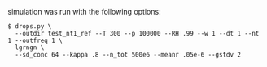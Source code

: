 simulation was run with the following options:

    $ drops.py \
      --outdir test_nt1_ref --T 300 --p 100000 --RH .99 --w 1 --dt 1 --nt 1 --outfreq 1 \
      lgrngn \
      --sd_conc 64 --kappa .8 --n_tot 500e6 --meanr .05e-6 --gstdv 2
